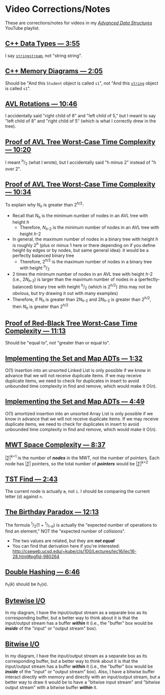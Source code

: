# Video Corrections/Notes
These are corrections/notes for videos in my [*Advanced Data Structures*](https://www.youtube.com/playlist?list=PLM_KIlU0WoXmkV4QB1Dg8PtJaHTdWHwRS) YouTube playlist.

## [C++ Data Types — 3:55](https://youtu.be/HvMd5G_LAHE?t=235)
I say [`stringstream`](http://www.cplusplus.com/reference/sstream/stringstream/stringstream/), not "string string".

## [C++ Memory Diagrams — 2:05](https://youtu.be/Fv1PmkgQbeU?t=125)
Should be "And this `Student` object is called `s1`", not "And this [`string`](https://www.cplusplus.com/reference/string/string/) object is called `s1`".

## [AVL Rotations — 10:46](https://youtu.be/xzmLuS0ZJmA?t=646)
I accidentally said "right child of 8" and "left child of 5," but I meant to say "left child of 8" and "right child of 5" (which is what I correctly drew in the tree).

## [Proof of AVL Tree Worst-Case Time Complexity — 10:20](https://youtu.be/hUzRX1LzGXI?t=620)
I meant <sup>*h*</sup>/<sub>2</sub> (what I wrote), but I accidentally said "h minus 2" instead of "h over 2".

## [Proof of AVL Tree Worst-Case Time Complexity — 10:34](https://youtu.be/hUzRX1LzGXI?t=634)
To explain why *N<sub>h</sub>* is greater than 2<sup>*h*/2</sup>:
* Recall that *N<sub>h</sub>* is the minimum number of nodes in an AVL tree with height *h*
  * Therefore, *N*<sub>*h*-2</sub> is the minimum number of nodes in an AVL tree with height *h*-2
* In general, the maximum number of nodes in a binary tree with height *h* is roughly 2<sup>*h*</sup> (plus or minus 1 here or there depending on if you define height by edges or by nodes, but same general idea): it would be a perfectly balanced binary tree
  * Therefore, 2<sup>*h*/2</sup> is the maximum number of nodes in a binary tree with height <sup>*h*</sup>/<sub>2</sub>
* 2 times the minimum number of nodes in an AVL tree with height *h*-2 (i.e., 2*N*<sub>*h*-2</sub>) is larger than the maximum number of nodes in a (perfectly-balanced) binary tree with height <sup>*h*</sup>/<sub>2</sub> (which is 2<sup>*h*/2</sup>) (this may not be obvious, but try drawing it out with many examples)
* Therefore, if *N<sub>h</sub>* is greater than 2*N*<sub>*h*-2</sub> and 2*N*<sub>*h*-2</sub> is greater than 2<sup>*h*/2</sup>, then *N<sub>h</sub>* is greater than 2<sup>*h*/2</sup>

## [Proof of Red-Black Tree Worst-Case Time Complexity — 11:13](https://youtu.be/aRkE7DmVbCE?t=673)
Should be "equal to", not "greater than or equal to".

## [Implementing the Set and Map ADTs — 1:32](https://youtu.be/BbHf6N-DJRo?t=92)
O(1) insertion into an unsorted Linked List is only possible if we know in advance that we will not receive duplicate items. If we may receive duplicate items, we need to check for duplicates in insert to avoid unbounded time complexity in find and remove, which would make it O(*n*).

## [Implementing the Set and Map ADTs — 4:49](https://youtu.be/BbHf6N-DJRo?t=289)
O(1) amortized insertion into an unsorted Array List is only possible if we know in advance that we will not receive duplicate items. If we may receive duplicate items, we need to check for duplicates in insert to avoid unbounded time complexity in find and remove, which would make it O(*n*).

## [MWT Space Complexity — 8:37](https://youtu.be/e-Fie3g62H8?t=517)
|*∑*|<sup>*k*+1</sup> is the number of ***nodes*** in the MWT, not the number of pointers. Each node has |*∑*| pointers, so the total number of ***pointers*** would be |*∑*|<sup>*k*+2</sup>

## [TST Find — 2:43](https://youtu.be/mAOnwl3--wg?t=163)
The current node is actually **`n`**, not `i`. I should be comparing the current letter (`d`) against `n`.

## [The Birthday Paradox — 12:13](https://youtu.be/F57Xsl5WOXc?t=733)
The formula <sup>1</sup>/<sub>2</sub>(1 + <sup>1</sup>/<sub>1-*α*</sub>) is actually the "expected number of operations to find an element," NOT the "expected number of collisions".
* The two values are related, but they are ***not equal***
* You can find that derivation here if you're interested: http://cseweb.ucsd.edu/~kube/cls/100/Lectures/lec16/lec16-28.html#pgfId-980264

## [Double Hashing — 6:46](https://youtu.be/EEjdu-85fWQ?t=406)
*h*<sub>1</sub>(*k*) should be *h*<sub>1</sub>(*x*).

## [Bytewise I/O](https://youtu.be/txWMqAg6x08)
In my diagram, I have the input/output stream as a separate box as its corresponding buffer, but a better way to think about it is that the input/output stream has a buffer ***within*** it (i.e., the "buffer" box would be ***inside*** of the "input" or "output stream" box).

## [Bitwise I/O](https://youtu.be/nhMs1u9TGNo)
In my diagram, I have the input/output stream as a separate box as its corresponding buffer, but a better way to think about it is that the input/output stream has a buffer ***within*** it (i.e., the "buffer" box would be ***inside*** of the "input" or "output stream" box). Also, I have a bitwise buffer interact directly with memory and directly with an input/output stream, but a better way to draw it would be to have a "bitwise input stream" and "bitwise output stream" with a bitwise buffer ***within*** it.
